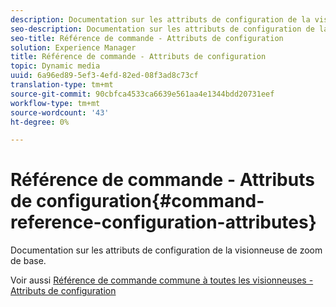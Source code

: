 ```yaml
---
description: Documentation sur les attributs de configuration de la visionneuse de zoom de base.
seo-description: Documentation sur les attributs de configuration de la visionneuse de zoom de base.
seo-title: Référence de commande - Attributs de configuration
solution: Experience Manager
title: Référence de commande - Attributs de configuration
topic: Dynamic media
uuid: 6a96ed89-5ef3-4efd-82ed-08f3ad8c73cf
translation-type: tm+mt
source-git-commit: 90cbfca4533ca6639e561aa4e1344bdd20731eef
workflow-type: tm+mt
source-wordcount: '43'
ht-degree: 0%

---
```



# Référence de commande - Attributs de configuration{#command-reference-configuration-attributes}

Documentation sur les attributs de configuration de la visionneuse de zoom de base.

<!--<a id="section_F52FF0F139604447A870ABE6E1C03444"></a>-->

Voir aussi [Référence de commande commune à toutes les visionneuses - Attributs de configuration](../../../r-html5-viewer-20-cmdref-configattrib/r-html5-viewer-20-cmdref-configattrib.md#concept-850e0f2c49b949deb7cfbfd330d329bd)
